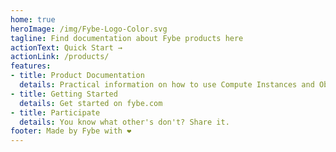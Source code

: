 ```yaml
---
home: true
heroImage: /img/Fybe-Logo-Color.svg
tagline: Find documentation about Fybe products here
actionText: Quick Start →
actionLink: /products/
features:
- title: Product Documentation
  details: Practical information on how to use Compute Instances and Object Storage Spaces.
- title: Getting Started
  details: Get started on fybe.com
- title: Participate
  details: You know what other's don't? Share it.
footer: Made by Fybe with ❤️
---
```

